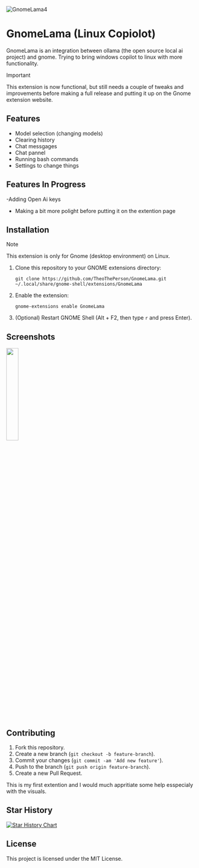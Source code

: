 ![GnomeLama4](https://github.com/user-attachments/assets/64b8c9e7-cd14-4adf-92d4-e92d7aac13d9)

# GnomeLama (Linux Copiolot)

GnomeLama is an integration between ollama (the open source local ai project) and gnome. Trying to bring windows copilot to linux with more functionality.

> [!Important]
> This extension is now functional, but still needs a couple of tweaks and improvements before making a full release and putting it up on the Gnome extension website.

## Features
- Model selection (changing models)
- Clearing history
- Chat messgages
- Chat pannel
- Running bash commands
- Settings to change things

## Features In Progress

-Adding Open Ai keys
- Making a bit more polight before putting it on the extention page

## Installation

> [!NOTE]
> This extension is only for Gnome (desktop environment) on Linux.

1. Clone this repository to your GNOME extensions directory:
	```
	git clone https://github.com/TheoThePerson/GnomeLama.git ~/.local/share/gnome-shell/extensions/GnomeLama
	```
2. Enable the extension:
	```
	gnome-extensions enable GnomeLama
	```
3. (Optional) Restart GNOME Shell (Alt + F2, then type `r` and press Enter).

## Screenshots

<img src="https://github.com/user-attachments/assets/6649b93a-eefb-480b-a376-791b809f1dd0" width="25%">

 
## Contributing

1. Fork this repository.
2. Create a new branch (`git checkout -b feature-branch`).
3. Commit your changes (`git commit -am 'Add new feature'`).
4. Push to the branch (`git push origin feature-branch`).
5. Create a new Pull Request.

This is my first extention and I would much appritiate some help esspecialy with the visuals.

## Star History

[![Star History Chart](https://api.star-history.com/svg?repos=TheoThePerson/GnomeLama&type=Date)](https://star-history.com/#TheoThePerson/GnomeLama&Date)


## License

This project is licensed under the MIT License.
